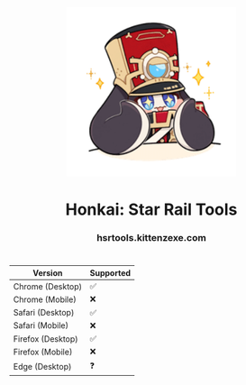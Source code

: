 <p align="center">
  <img width="300" alt="pompom" src="static/images/icon/Pom-Pom_Sticker_11.webp">
  <h1 align="center">Honkai: Star Rail Tools</h1>
  <h3 align="center">hsrtools.kittenzexe.com</h3>
</p>

<h1></h1>

| Version           | Supported          |
| ----------------- | ------------------ |
| Chrome (Desktop)  | :white_check_mark: |
| Chrome (Mobile)   | :x:                |
| Safari (Desktop)  | :white_check_mark: |
| Safari (Mobile)   | :x:                |
| Firefox (Desktop) | :white_check_mark: |
| Firefox (Mobile)  | :x:                |
| Edge (Desktop)    | :question:         | 

